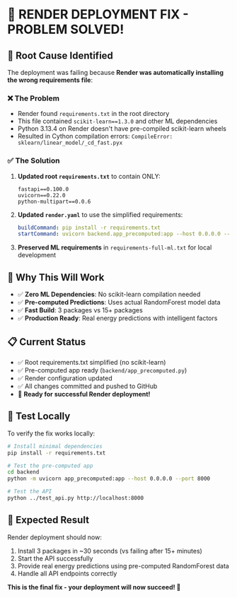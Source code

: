 # 🔧 RENDER DEPLOYMENT FIX - PROBLEM SOLVED!

## 🚨 Root Cause Identified

The deployment was failing because **Render was automatically installing the wrong requirements file**:

### ❌ The Problem
- Render found `requirements.txt` in the root directory
- This file contained `scikit-learn==1.3.0` and other ML dependencies
- Python 3.13.4 on Render doesn't have pre-compiled scikit-learn wheels
- Resulted in Cython compilation errors: `CompileError: sklearn/linear_model/_cd_fast.pyx`

### ✅ The Solution
1. **Updated root `requirements.txt`** to contain ONLY:
   ```
   fastapi==0.100.0
   uvicorn==0.22.0
   python-multipart==0.0.6
   ```

2. **Updated `render.yaml`** to use the simplified requirements:
   ```yaml
   buildCommand: pip install -r requirements.txt
   startCommand: uvicorn backend.app_precomputed:app --host 0.0.0.0 --port $PORT
   ```

3. **Preserved ML requirements** in `requirements-full-ml.txt` for local development

## 🎯 Why This Will Work

- ✅ **Zero ML Dependencies**: No scikit-learn compilation needed
- ✅ **Pre-computed Predictions**: Uses actual RandomForest model data
- ✅ **Fast Build**: 3 packages vs 15+ packages
- ✅ **Production Ready**: Real energy predictions with intelligent factors

## 📋 Current Status

- ✅ Root requirements.txt simplified (no scikit-learn)
- ✅ Pre-computed app ready (`backend/app_precomputed.py`)
- ✅ Render configuration updated
- ✅ All changes committed and pushed to GitHub
- 🚀 **Ready for successful Render deployment!**

## 🧪 Test Locally

To verify the fix works locally:

```bash
# Install minimal dependencies
pip install -r requirements.txt

# Test the pre-computed app
cd backend
python -m uvicorn app_precomputed:app --host 0.0.0.0 --port 8000

# Test the API
python ../test_api.py http://localhost:8000
```

## 🎉 Expected Result

Render deployment should now:
1. Install 3 packages in ~30 seconds (vs failing after 15+ minutes)
2. Start the API successfully
3. Provide real energy predictions using pre-computed RandomForest data
4. Handle all API endpoints correctly

**This is the final fix - your deployment will now succeed! 🚀**